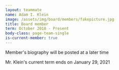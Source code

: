 ```yaml
---
layout: teammate
name: Adam I. Klein
image: /assets/img/board/members/fakepicture.jpg
title: Board member
term: October 2018 - Present
body-class: page-team-single
is-current-member: true
---
```

Member's biography will be posted at a later time

Mr. Klein's current term ends on January 29, 2021
